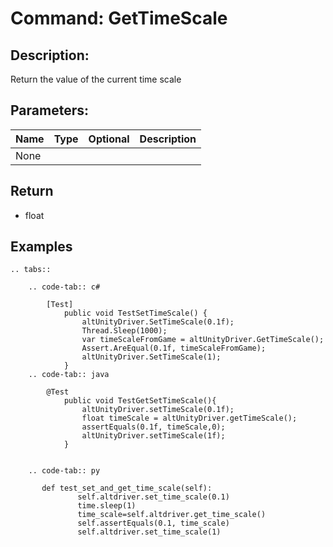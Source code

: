 # Command: GetTimeScale

## Description:

Return the value of the current time scale


## Parameters:

|      Name       |     Type      | Optional | Description |
| --------------- | ------------- | -------- | ----------- |
|None|

## Return
- float
## Examples
```eval_rst
.. tabs::

    .. code-tab:: c#

        [Test]
            public void TestSetTimeScale() {
                altUnityDriver.SetTimeScale(0.1f);
                Thread.Sleep(1000);
                var timeScaleFromGame = altUnityDriver.GetTimeScale();
                Assert.AreEqual(0.1f, timeScaleFromGame);
                altUnityDriver.SetTimeScale(1);
            }
    .. code-tab:: java

        @Test
            public void TestGetSetTimeScale(){
                altUnityDriver.setTimeScale(0.1f);
                float timeScale = altUnityDriver.getTimeScale();
                assertEquals(0.1f, timeScale,0);
                altUnityDriver.setTimeScale(1f);
            }


    .. code-tab:: py

       def test_set_and_get_time_scale(self):
               self.altdriver.set_time_scale(0.1)
               time.sleep(1)
               time_scale=self.altdriver.get_time_scale()
               self.assertEquals(0.1, time_scale)
               self.altdriver.set_time_scale(1)
```

